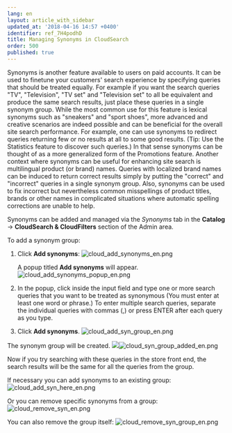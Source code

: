 ```yaml
---
lang: en
layout: article_with_sidebar
updated_at: '2018-04-16 14:57 +0400'
identifier: ref_7H4podhD
title: Managing Synonyms in CloudSearch
order: 500
published: true
---
```

Synonyms is another feature available to users on paid accounts. It can be used to fine­tune your customers' search experience by specifying queries that should be treated equally. For example if you want the search queries "TV", "Television", "TV set" and "Television set" to all be equivalent and produce the same search results, just place these queries in a single synonym group. While the most common use for this feature is lexical synonyms such as "sneakers" and "sport shoes", more advanced and creative scenarios are indeed possible and can be beneficial for the overall site search performance. For example, one can use synonyms to redirect queries returning few or no results at all to some good results. (Tip: Use the Statistics feature to discover such queries.) In that sense synonyms can be thought of as a more generalized form of the Promotions feature. Another context where synonyms can be useful for enhancing site search is multilingual product (or brand) names. Queries with localized brand names can be induced to return correct results simply by putting the "correct" and "incorrect" queries in a single synonym group. Also, synonyms can be used to fix incorrect but nevertheless common misspellings of product titles, brands or other names in complicated situations where automatic spelling corrections are unable to help. 

Synonyms can be added and managed via the _Synonyms_ tab in the **Catalog** -> **CloudSearch & CloudFilters** section of the Admin area. 

To add a synonym group:

1. Click **Add synonyms**:
   ![cloud_add_synonyms_en.png]({{site.baseurl}}/attachments/ref_7H4podhD/cloud_add_synonyms_en.png)
   
   A popup titled **Add synonyms** will appear.
   ![cloud_add_synonyms_popup_en.png]({{site.baseurl}}/attachments/ref_7H4podhD/cloud_add_synonyms_popup_en.png)
   
2. In the popup, click inside the input field and type one or more search queries that you want to be treated as synonymous (You must enter at least one word or phrase.) To enter multiple search queries, separate the individual queries with commas (,) or press ENTER after each query as you type.

3. Click **Add synonyms**.
   ![cloud_add_syn_group_en.png]({{site.baseurl}}/attachments/ref_7H4podhD/cloud_add_syn_group_en.png)

The synonym group will be created. 
   ![]({{site.baseurl}}/attachments/ref_7H4podhD/cloud_syn_group_added_en.png)![cloud_syn_group_added_en.png]({{site.baseurl}}/attachments/ref_7H4podhD/cloud_syn_group_added_en.png)

Now if you try searching with these queries in the store front end, the search results will be the same for all the queries from the group.

If necessary you can add synonyms to an existing group:
   ![cloud_add_syn_here_en.png]({{site.baseurl}}/attachments/ref_7H4podhD/cloud_add_syn_here_en.png)

Or you can remove specific synonyms from a group: 
   ![cloud_remove_syn_en.png]({{site.baseurl}}/attachments/ref_7H4podhD/cloud_remove_syn_en.png)

You can also remove the group itself:
   ![cloud_remove_syn_group_en.png]({{site.baseurl}}/attachments/ref_7H4podhD/cloud_remove_syn_group_en.png)


